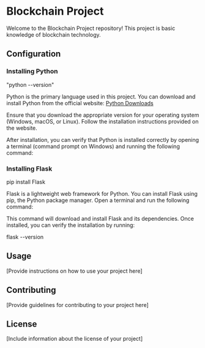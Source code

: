 # Blockchain Project

Welcome to the Blockchain Project repository! This project is basic knowledge of blockchain technology.

## Configuration

### Installing Python
"python --version"

Python is the primary language used in this project. You can download and install Python from the official website: [Python Downloads](https://www.python.org/downloads/)

Ensure that you download the appropriate version for your operating system (Windows, macOS, or Linux). Follow the installation instructions provided on the website.

After installation, you can verify that Python is installed correctly by opening a terminal (command prompt on Windows) and running the following command:

### Installing Flask
pip install Flask


Flask is a lightweight web framework for Python. You can install Flask using pip, the Python package manager. Open a terminal and run the following command:

This command will download and install Flask and its dependencies. Once installed, you can verify the installation by running:

flask --version


## Usage

[Provide instructions on how to use your project here]

## Contributing

[Provide guidelines for contributing to your project here]

## License

[Include information about the license of your project]


